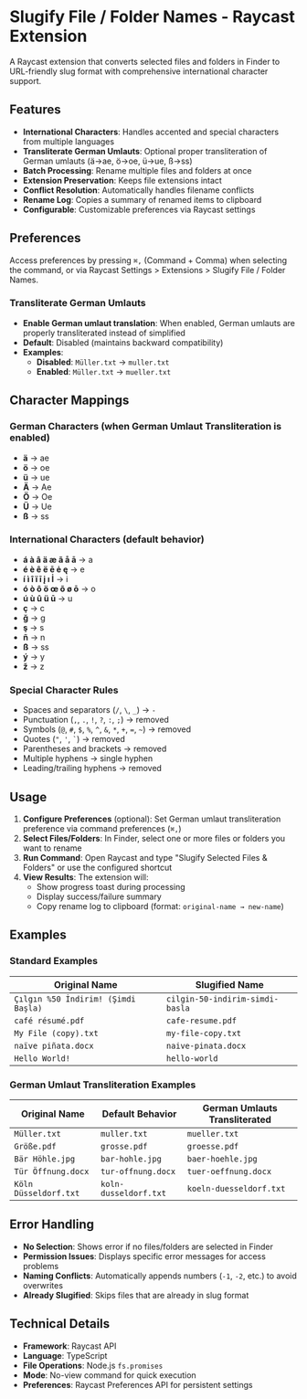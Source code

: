 # Slugify File / Folder Names - Raycast Extension

A Raycast extension that converts selected files and folders in Finder to URL-friendly slug format with comprehensive international character support.

## Features

- **International Characters**: Handles accented and special characters from multiple languages
- **Transliterate German Umlauts**: Optional proper transliteration of German umlauts (ä→ae, ö→oe, ü→ue, ß→ss)
- **Batch Processing**: Rename multiple files and folders at once
- **Extension Preservation**: Keeps file extensions intact
- **Conflict Resolution**: Automatically handles filename conflicts
- **Rename Log**: Copies a summary of renamed items to clipboard
- **Configurable**: Customizable preferences via Raycast settings

## Preferences

Access preferences by pressing `⌘,` (Command + Comma) when selecting the command, or via Raycast Settings > Extensions > Slugify File / Folder Names.

### Transliterate German Umlauts
- **Enable German umlaut translation**: When enabled, German umlauts are properly transliterated instead of simplified
- **Default**: Disabled (maintains backward compatibility)
- **Examples**:
  - **Disabled**: `Müller.txt` → `muller.txt`
  - **Enabled**: `Müller.txt` → `mueller.txt`

## Character Mappings

### German Characters (when German Umlaut Transliteration is enabled)
- **ä** → ae
- **ö** → oe  
- **ü** → ue
- **Ä** → Ae
- **Ö** → Oe
- **Ü** → Ue
- **ß** → ss

### International Characters (default behavior)
- **á à â ä æ ã å ā** → a
- **é è ê ë ē ė ę** → e
- **í ì î ï ī į ı İ** → i
- **ó ò ô ö œ õ ø ō** → o
- **ú ù û ü ū** → u
- **ç** → c
- **ğ** → g
- **ş** → s
- **ñ** → n
- **ß** → ss
- **ý** → y
- **ž** → z

### Special Character Rules
- Spaces and separators (`/`, `\`, `_`) → `-`
- Punctuation (`,`, `.`, `!`, `?`, `:`, `;`) → removed
- Symbols (`@`, `#`, `$`, `%`, `^`, `&`, `*`, `+`, `=`, `~`) → removed
- Quotes (`"`, `'`, `` ` ``) → removed
- Parentheses and brackets → removed
- Multiple hyphens → single hyphen
- Leading/trailing hyphens → removed

## Usage

1. **Configure Preferences** (optional): Set German umlaut transliteration preference via command preferences (`⌘,`)
2. **Select Files/Folders**: In Finder, select one or more files or folders you want to rename
3. **Run Command**: Open Raycast and type "Slugify Selected Files & Folders" or use the configured shortcut
4. **View Results**: The extension will:
   - Show progress toast during processing
   - Display success/failure summary
   - Copy rename log to clipboard (format: `original-name → new-name`)

## Examples

### Standard Examples
| Original Name | Slugified Name |
|---------------|----------------|
| `Çılgın %50 İndirim! (Şimdi Başla)` | `cilgin-50-indirim-simdi-basla` |
| `café résumé.pdf` | `cafe-resume.pdf` |
| `My File (copy).txt` | `my-file-copy.txt` |
| `naïve piñata.docx` | `naive-pinata.docx` |
| `Hello World!` | `hello-world` |

### German Umlaut Transliteration Examples
| Original Name | Default Behavior | German Umlauts Transliterated |
|---------------|------------------|---------------------------|
| `Müller.txt` | `muller.txt` | `mueller.txt` |
| `Größe.pdf` | `grosse.pdf` | `groesse.pdf` |
| `Bär Höhle.jpg` | `bar-hohle.jpg` | `baer-hoehle.jpg` |
| `Tür Öffnung.docx` | `tur-offnung.docx` | `tuer-oeffnung.docx` |
| `Köln Düsseldorf.txt` | `koln-dusseldorf.txt` | `koeln-duesseldorf.txt` |

## Error Handling

- **No Selection**: Shows error if no files/folders are selected in Finder
- **Permission Issues**: Displays specific error messages for access problems
- **Naming Conflicts**: Automatically appends numbers (`-1`, `-2`, etc.) to avoid overwrites
- **Already Slugified**: Skips files that are already in slug format


## Technical Details

- **Framework**: Raycast API
- **Language**: TypeScript
- **File Operations**: Node.js `fs.promises`
- **Mode**: No-view command for quick execution
- **Preferences**: Raycast Preferences API for persistent settings
